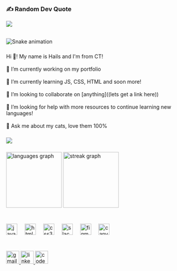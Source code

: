 <br clear="both">

### ✍️ Random Dev Quote
![](https://quotes-github-readme.vercel.app/api?type=horizontal&theme=radical)

<br clear="both">

<img src="https://raw.githubusercontent.com/officiallyhailey/officiallyhailey/output/snake.svg" alt="Snake animation" />

###

<p align="left">Hi 👋! My name is Hails and I'm from CT!<br><br>🔭 I’m currently working on my portfolio<br><br>🌱 I’m currently learning JS, CSS, HTML and soon more!<br><br>👯 I’m looking to collaborate on [anything]((lets get a link here))<br><br>🤝 I’m looking for help with more resources to continue learning new languages!<br><br>💬 Ask me about my cats, love them 100%</p>

###

<div align="left">
  <img src="https://profile-counter.glitch.me/officiallyhailey/count.svg?"  />
</div>

###

<div align="left">
  <img src="https://github-readme-stats.vercel.app/api/top-langs?username=officiallyhailey&locale=en&hide_title=false&layout=compact&card_width=320&langs_count=5&theme=dracula&hide_border=false&order=2" height="150" alt="languages graph"  />
  <img src="https://streak-stats.demolab.com?user=officiallyhailey&locale=en&mode=daily&theme=dracula&hide_border=false&border_radius=5&order=3" height="150" alt="streak graph"  />
</div>

###

<br clear="both">

<div align="left">
  <img src="https://cdn.jsdelivr.net/gh/devicons/devicon/icons/javascript/javascript-original.svg" height="30" alt="javascript logo"  />
  <img width="12" />
  <img src="https://cdn.jsdelivr.net/gh/devicons/devicon/icons/html5/html5-plain-wordmark.svg" height="30" alt="html5 logo"  />
  <img width="12" />
  <img src="https://cdn.jsdelivr.net/gh/devicons/devicon/icons/css3/css3-plain-wordmark.svg" height="30" alt="css3 logo"  />
  <img width="12" />
  <img src="https://cdn.jsdelivr.net/gh/devicons/devicon/icons/slack/slack-original.svg" height="30" alt="slack logo"  />
  <img width="12" />
  <img src="https://cdn.jsdelivr.net/gh/devicons/devicon/icons/figma/figma-original.svg" height="30" alt="figma logo"  />
  <img width="12" />
  <img src="https://cdn.jsdelivr.net/gh/devicons/devicon/icons/canva/canva-original.svg" height="30" alt="canva logo"  />
</div>

###

<br clear="both">

<div align="left">
  <a href="hailey@anniecannons.com" target="_blank">
    <img src="https://img.shields.io/static/v1?message=Gmail&logo=gmail&label=&color=D14836&logoColor=white&labelColor=&style=for-the-badge" height="35" alt="gmail logo"  />
  </a>
  <a href="www.linkedin.com/in/hailey-g" target="_blank">
    <img src="https://img.shields.io/static/v1?message=LinkedIn&logo=linkedin&label=&color=0077B5&logoColor=white&labelColor=&style=for-the-badge" height="35" alt="linkedin logo"  />
  </a>
  <a href="https://codepen.io/officiallyhailey" target="_blank">
    <img src="https://img.shields.io/static/v1?message=Codepen&logo=codepen&label=&color=000000&logoColor=white&labelColor=&style=for-the-badge" height="35" alt="codepen logo"  />
  </a>
</div>

###

